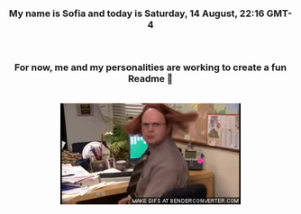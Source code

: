 


<div align="center">
<h3 >My name is Sofia and today is Saturday, 14 August, 22:16 GMT-4</h3><br>
<h3 >For now, me and my personalities are working to create a fun Readme 👋
</h3><br>
<img src='img/dwight.gif' alt='working...'/>
</div>
